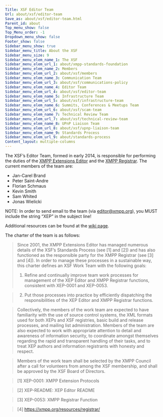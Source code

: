 ```yaml
---
Title: XSF Editor Team
Url: about/xsf/editor-team
Save_as: about/xsf/editor-team.html
Parent_id: about
Top_menu_show: false
Top_Menu_order: -1
Dropdown_menu_show: false
Footer_show: false
Sidebar_menu_show: true
Sidebar_menu_title: About the XSF
Sidebar_menu_size: 9
Sidebar_menu_elem_name_1: The XSF
Sidebar_menu_elem_url_1: about/xmpp-standards-foundation
Sidebar_menu_elem_name_2: Members
Sidebar_menu_elem_url_2: about/xsf/members
Sidebar_menu_elem_name_3: Communication Team
Sidebar_menu_elem_url_3: about/xsf/communications-policy
Sidebar_menu_elem_name_4: Editor Team
Sidebar_menu_elem_url_4: about/xsf/editor-team
Sidebar_menu_elem_name_5: Infrastructure Team
Sidebar_menu_elem_url_5: about/xsf/infrastructure-team
Sidebar_menu_elem_name_6: Summits, Conferences & Meetups Team
Sidebar_menu_elem_url_6: about/xsf/scam-team
Sidebar_menu_elem_name_7: Technical Review Team
Sidebar_menu_elem_url_7: about/xsf/technical-review-team
Sidebar_menu_elem_name_8: UPnP Liaison Team
Sidebar_menu_elem_url_8: about/xsf/upnp-liaison-team
Sidebar_menu_elem_name_9: Standards Process
Sidebar_menu_elem_url_9: about/standards-process
Content_layout: multiple-columns
---
```


The XSF’s Editor Team, formed in early 2014, is responsible for performing the duties of the [XMPP Extensions Editor](/extensions/xep-README.html) and the [XMPP Registrar](/extensions/xep-0053.html). The current members of the team are:

- Jan-Carel Brand
- Peter Saint-Andre
- Florian Schmaus
- Kevin Smith
- Sam Whited
- Jonas Wielicki

NOTE: In order to send email to the team (via [editor@xmpp.org](mailto:editor@xmpp.org)), you MUST include the string “XEP” in the subject line!

Additional resources can be found at the [wiki page](http://wiki.xmpp.org/web/Editor_team).

The charter of the team is as follows:

> Since 2001, the XMPP Extensions Editor has managed numerous details
> of the XSF’s Standards Process (see [1] and [2]) and has also
> functioned as the responsible party for the XMPP Registrar (see [3]
> and [4]). In order to manage these processes in a sustainable way,
> this charter defines an XSF Work Team with the following goals:
>
> 1. Refine and continually improve team work processes for management of
> the XEP Editor and XMPP Registrar functions, consistent with XEP-0001
> and XEP-0053.

> 2. Put those processes into practice by efficiently dispatching the
> responsibilities of the XEP Editor and XMPP Registrar functions.

> Collectively, the members of the work team are expected to have
> familiarity with the use of source control systems, the XML formats
> used for both XEPs and XSF registries, basic build and release
> processes, and mailing list administration. Members of the team are
> also expected to work with appropriate attention to detail and
> awareness of information security, to coordinate amongst themselves
> regarding the rapid and transparent handling of their tasks, and to
> treat XEP authors and information registrants with honesty and respect.

> Members of the work team shall be selected by the XMPP Council after a
> call for volunteers from among the XSF membership, and shall be approved
> by the XSF Board of Directors.

> [1] XEP-0001: XMPP Extension Protocols

> [2] XEP-README: XEP Editor README

> [3] XEP-0053: XMPP Registrar Function

> [4] https://xmpp.org/resources/registrar/
